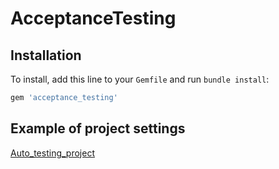 # AcceptanceTesting

## Installation

To install, add this line to your `Gemfile` and run `bundle install`:

``` Ruby
gem 'acceptance_testing'
```

## Example of project settings

[Auto_testing_project](https://github.com/ArtemMikhalev89/Auto_testing_project)
